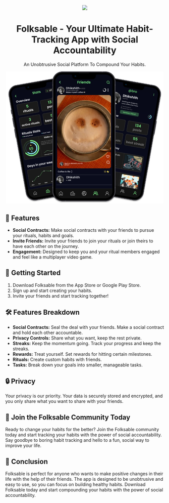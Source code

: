 <p align="center">
    <img src="Logo.svg" width = "150">
</p>

<h1 align="center">Folksable - Your Ultimate Habit-Tracking App with Social Accountability</h1>

<p align="center">
    An Unobtrusive Social Platform To Compound Your Habits.
</p>

<p align="center">
    <img src="mobile3_image.png" width="500">
</p>

## 🌟 Features

- **Social Contracts:** Make social contracts with your friends to pursue your rituals, habits and goals.
- **Invite Friends:** Invite your friends to join your rituals or join theirs to have each other on the journey.
- **Engagement:** Designed to keep you and your ritual members engaged and feel like a multiplayer video game.

## 🚀 Getting Started

1. Download Folksable from the App Store or Google Play Store.
2. Sign up and start creating your habits.
3. Invite your friends and start tracking together!

## 🛠 Features Breakdown

- **Social Contracts:** Seal the deal with your friends. Make a social contract and hold each other accountable.
- **Privacy Controls:** Share what you want, keep the rest private.
- **Streaks:** Keep the momentum going. Track your progress and keep the streaks.
- **Rewards:** Treat yourself. Set rewards for hitting certain milestones.
- **Rituals:** Create custom habits with friends.
- **Tasks:** Break down your goals into smaller, manageable tasks.

## 🔒 Privacy

Your privacy is our priority. Your data is securely stored and encrypted, and you only share what you want to share with your friends.

## 📣 Join the Folksable Community Today

Ready to change your habits for the better? Join the Folksable community today and start tracking your habits with the power of social accountability. Say goodbye to boring habit tracking and hello to a fun, social way to improve your life.

## 🎉 Conclusion

Folksable is perfect for anyone who wants to make positive changes in their life with the help of their friends. The app is designed to be unobtrusive and easy to use, so you can focus on building healthy habits. Download Folksable today and start compounding your habits with the power of social accountability.